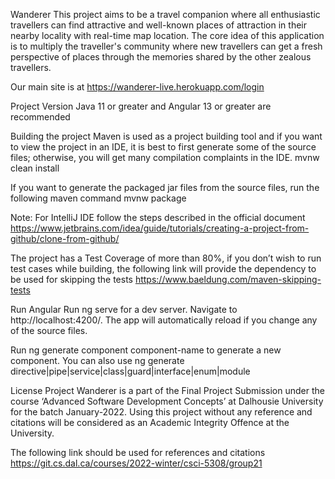 Wanderer
This project aims to be a travel companion where all enthusiastic travellers can find attractive and well-known places of attraction in their nearby locality with real-time map location. The core idea of this application is to multiply the traveller's community where new travellers can get a fresh perspective of places through the memories shared by the other zealous travellers.

Our main site is at
https://wanderer-live.herokuapp.com/login

Project Version
Java 11 or greater and Angular 13 or greater are recommended

Building the project
Maven is used as a project building tool and if you want to view the project in an IDE, it is best to first generate some of the source files; otherwise, you will get many compilation complaints in the IDE.
mvnw clean install

If you want to generate the packaged jar files from the source files, run the following maven command
mvnw package

Note: For IntelliJ IDE follow the steps described in the official document https://www.jetbrains.com/idea/guide/tutorials/creating-a-project-from-github/clone-from-github/

The project has a Test Coverage of more than 80%, if you don’t wish to run test cases while building, the following link will provide the dependency to be used for skipping the tests
https://www.baeldung.com/maven-skipping-tests

Run Angular
Run ng serve for a dev server. Navigate to http://localhost:4200/. The app will automatically reload if you change any of the source files.

Run ng generate component component-name to generate a new component. You can also use ng generate directive|pipe|service|class|guard|interface|enum|module

License
Project Wanderer is a part of the Final Project Submission under the course ‘Advanced Software Development Concepts’ at Dalhousie University for the batch January-2022. Using this project without any reference and citations will be considered as an Academic Integrity Offence at the University.

The following link should be used for references and citations https://git.cs.dal.ca/courses/2022-winter/csci-5308/group21
